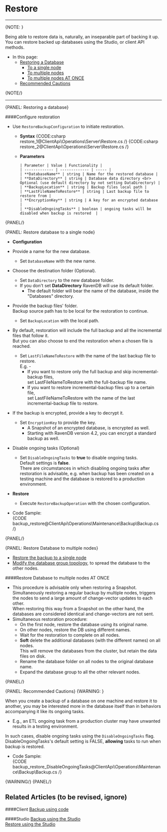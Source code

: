 ﻿# Restore
---

{NOTE: }

Being able to restore data is, naturally, an inseparable part of backing it up.  
You can restore backed up databases using the Studio, or client API methods.  

* In this page:  
  * [Restoring a Database](../../../../client-api/operations/maintenance/backup/restore#restoring-a-database)  
     * [To a single node](../../../../client-api/operations/maintenance/backup/restore#restore-database-to-a-single-node)  
     * [To multiple nodes](../../../../client-api/operations/maintenance/backup/restore#restore-database-to-multiple-nodes)  
     * [To multiple nodes AT ONCE](../../../../client-api/operations/maintenance/backup/restore#restore-database-to-multiple-nodes-at-once)  
  * [Recommended Cautions](../../../../client-api/operations/maintenance/backup/restore#recommended-cautions)  

{NOTE/}

---

{PANEL: Restoring a database}

####Configure restoration  

* Use `RestoreBackupConfiguration` to initiate restoration.  
  * **Syntax**
{CODE:csharp restore_1@ClientApi\Operations\Server\Restore.cs /}
{CODE:csharp restore_2@ClientApi\Operations\Server\Restore.cs /}

  * **Parameters**

        | Parameter | Value | Functionality |
        | ------------- | ------------- | ----- |
        | **DatabaseName** | string | Name for the restored database |
        | **DataDirectory** | string | Database data directory <br> Optional (use default directory by not setting DataDirectory) |
        | **BackupLocation** | string | Backup files local path |
        | **LastFileNameToRestore** | string | Last backup file to restore from |
        | **EncryptionKey** | string | A key for an encrypted database |
        | **DisableOngoingTasks** | boolean | ongoing tasks will be disabled when backup is restored  |
   

{PANEL/}

{PANEL: Restore database to a single node}

*  **Configuration**  
  * Provide a name for the new database.  
     * Set `DatabaseName` with the new name.  
  * Choose the destination folder (Optional).  
     * Set `DataDirectory` to the new database folder.  
     * If you don't set **DataDirectory** RavenDB will use its default folder.  
        * The default folder will bear the name of the database, inside the "Databases" directory.  
  * Provide the backup files' folder.  
    Backup source path has to be local for the restoration to continue.  
     * Set `BackupLocation` with the local path.  
  * By default, restoration will include the full backup and all the incremental files that follow it.  
    But you can also choose to end the restoration when a chosen file is reached.  
     * Set `LastFileNameToRestore` with the name of the last backup file to restore.  
       E.g. -
        * If you want to restore only the full backup and skip incremental-backup files,  
          set LastFileNameToRestore with the full-backup file name.  
        * If you want to restore incremental-backup files up to a certain file,  
          set LastFileNameToRestore with the name of the last incremental-backup file to restore.  
  * If the backup is encrypted, provide a key to decrypt it.  
     * Set `EncryptionKey` to provide the key.  
        * A Snapshot of an encrypted database, is encrypted as well.  
        * Starting with RavenDB version 4.2, you can encrypt a standard backup as well.  
  * Disable ongoing tasks (Optional)  
     * Set `DisableOngoingTasks` to **true** to disable ongoing tasks.  
       Default settings is **false**.  
       There are circumstances in which disabling ongoing tasks after restoration is advisable, e.g. when backup has been created on a testing machine and the database is restored to a production environment.  
*  **Restore**  
     * Execute `RestoreBackupOperation` with the chosen configuration.  

* Code Sample:  
     {CODE backup_restore@ClientApi\Operations\Maintenance\Backup\Backup.cs /}

{PANEL/}

{PANEL: Restore Database to multiple nodes}

* [Restore the backup to a single node](../../../../client-api/operations/maintenance/backup/restore#restore-database-to-a-single-node)    
* [Modify the database group topology](../../../../server/clustering/rachis/cluster-topology#modifying-the-topology), to spread the database to the other nodes.  

####Restore Database to multiple nodes AT ONCE  

* This procedure is advisable only when restoring a Snapshot.
  Simultaneously restoring a regular backup by multiple nodes, triggers the nodes to send a large amount of change-vector updates to each other.  
  When restoring this way from a Snapshot on the other hand, the databases are considered identical and change-vectors are not sent.  
* Simultaneous restoration procedure:
   * On the first node, restore the database using its original name.  
   * On other nodes, restore the DB using different names.  
   * Wait for the restoration to complete on all nodes.  
   * **Soft** delete the additional databases (with the different names) on all nodes.  
     This will remove the databases from the cluster, but retain the data files on disk.  
   * Rename the database folder on all nodes to the original database name.  
   * Expand the database group to all the other relevant nodes.  

{PANEL/}

{PANEL: Recommended Cautions}
{WARNING: }

When you create a backup of a database on one machine and restore it to another, you may be interested more in the database itself than in behaviors accompanying it like its ongoing tasks.  

* E.g., an ETL ongoing task from a production cluster may have unwanted results in a testing environment.  

In such cases, disable ongoing tasks using the `DisableOngoingTasks` flag.  
DisableOngoingTasks's default setting is FALSE, **allowing** tasks to run when backup is restored.  

* Code Sample:  
  {CODE backup_restore_DisableOngoingTasks@ClientApi\Operations\Maintenance\Backup\Backup.cs /}

{WARNING/}
{PANEL/}

## Related Articles  (to be revised, ignore)

####Client
[Backup using code](../../../../client-api/operations/maintenance/backup/backup)  

####Studio
[Backup using the Studio](../../../../studio/database/tasks/ongoing-tasks/backup-task)  
[Restore using the Studio](../../../../studio/server/databases/create-new-database/from-backup)  
